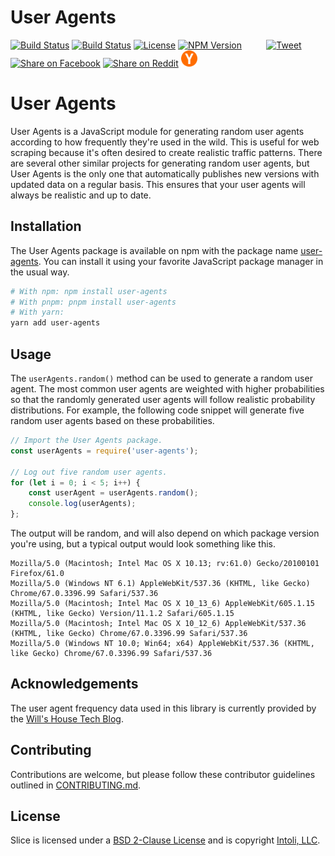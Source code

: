 <h1 vertical-align="middle">
    User Agents
</h1>

<p align="left">
    <a href="https://circleci.com/gh/intoli/user-agents/tree/master">
        <img src="https://img.shields.io/circleci/project/github/intoli/user-agents/master.svg"
            alt="Build Status"></a>
    <a href="https://circleci.com/gh/intoli/user-agents/tree/master">
        <img src="https://img.shields.io/github/last-commit/intoli/user-agents/master.svg"
            alt="Build Status"></a>
    <a href="https://github.com/intoli/user-agents/blob/master/LICENSE">
        <img src="https://img.shields.io/badge/License-BSD%202--Clause-blue.svg"
            alt="License"></a>
    <a href="https://www.npmjs.com/package/user-agents">
        <img src="https://img.shields.io/npm/v/user-agents.svg"
            alt="NPM Version"></a>
    <span>&nbsp;&nbsp;&nbsp;&nbsp;&nbsp;&nbsp;&nbsp;&nbsp;</span>
    <a target="_blank" href="https://twitter.com/home?status=User%20Agents%20is%20a%20JavaScript%20module%20for%20generating%20random%20user%20agents%20that's%20updated%20daily%20with%20new%20market%20share%20data.%0A%0Ahttps%3A//github.com/intoli/user-agents">
        <img height="26px" src="https://simplesharebuttons.com/images/somacro/twitter.png"
            alt="Tweet"></a>
    <a target="_blank" href="https://www.facebook.com/sharer/sharer.php?u=https%3A//github.com/intoli/user-agents">
        <img height="26px" src="https://simplesharebuttons.com/images/somacro/facebook.png"
            alt="Share on Facebook"></a>
    <a target="_blank" href="http://reddit.com/submit?url=https%3A%2F%2Fgithub.com%2Fintoli%2Fuser-agents&title=User%20Agents%20-%20Random%20user%20agent%20generation%20with%20daily-updated%20market%20share%20data">
        <img height="26px" src="https://simplesharebuttons.com/images/somacro/reddit.png"
            alt="Share on Reddit"></a>
    <a target="_blank" href="https://news.ycombinator.com/submitlink?u=https://github.com/intoli/user-agents&t=User%20Agents%20-%20Random%20user%20agent%20generation%20with%20daily-updated%20market%20share%20data">
        <img height="26px" src="media/ycombinator.png"
            alt="Share on Hacker News"></a>
</p>

# User Agents

User Agents is a JavaScript module for generating random user agents according to how frequently they're used in the wild.
This is useful for web scraping because it's often desired to create realistic traffic patterns.
There are several other similar projects for generating random user agents, but User Agents is the only one that automatically publishes new versions with updated data on a regular basis.
This ensures that your user agents will always be realistic and up to date.


## Installation

The User Agents package is available on npm with the package name [user-agents](https://npmjs.com/package/user-agents).
You can install it using your favorite JavaScript package manager in the usual way.

```bash
# With npm: npm install user-agents
# With pnpm: pnpm install user-agents
# With yarn:
yarn add user-agents
```


## Usage

The `userAgents.random()` method can be used to generate a random user agent.
The most common user agents are weighted with higher probabilities so that the randomly generated user agents will follow realistic probability distributions.
For example, the following code snippet will generate five random user agents based on these probabilities.

```javascript
// Import the User Agents package.
const userAgents = require('user-agents');

// Log out five random user agents.
for (let i = 0; i < 5; i++) {
    const userAgent = userAgents.random();
    console.log(userAgents);
};
```

The output will be random, and will also depend on which package version you're using, but a typical output would look something like this.

```literal
Mozilla/5.0 (Macintosh; Intel Mac OS X 10.13; rv:61.0) Gecko/20100101 Firefox/61.0
Mozilla/5.0 (Windows NT 6.1) AppleWebKit/537.36 (KHTML, like Gecko) Chrome/67.0.3396.99 Safari/537.36
Mozilla/5.0 (Macintosh; Intel Mac OS X 10_13_6) AppleWebKit/605.1.15 (KHTML, like Gecko) Version/11.1.2 Safari/605.1.15
Mozilla/5.0 (Macintosh; Intel Mac OS X 10_12_6) AppleWebKit/537.36 (KHTML, like Gecko) Chrome/67.0.3396.99 Safari/537.36
Mozilla/5.0 (Windows NT 10.0; Win64; x64) AppleWebKit/537.36 (KHTML, like Gecko) Chrome/67.0.3396.99 Safari/537.36
```


## Acknowledgements

The user agent frequency data used in this library is currently provided by the [Will's House Tech Blog](https://techblog.willshouse.com/2012/01/03/most-common-user-agents/).


## Contributing

Contributions are welcome, but please follow these contributor guidelines outlined in [CONTRIBUTING.md](CONTRIBUTING.md).


## License

Slice is licensed under a [BSD 2-Clause License](LICENSE) and is copyright [Intoli, LLC](https://intoli.com).
